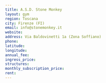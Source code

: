 ```yaml
---
title: A.S.D. Stone Monkey
layout: gym
region: Toscana
city: Firenze (FI)
email: info@stonemonkey.it
website: 
address: Via Baldovinetti 1a (Zona Soffiano)
phone: 
latitude: 
longitude: 
annual_fee: 
ingress_price: 
structures: 
monthly_subscription_price: 
rent: 
---
```


